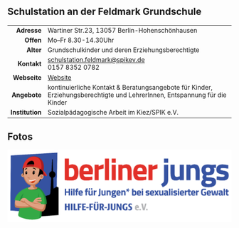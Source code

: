 ## Schulstation an der Feldmark Grundschule

|||
-:|:-
**Adresse** |     Wartiner Str.23, 13057 Berlin-Hohenschönhausen
**Offen** |       Mo–Fr 8.30-14.30Uhr
**Alter** |       Grundschulkinder und deren Erziehungsberechtigte
**Kontakt** |     [schulstation.feldmark@spikev.de](mailto:schulstation.feldmark@spikev.de)<br>0157 8352 0782
**Webseite** |    <a target="_blank" href="http://www.spikev.de/schulbezogene-angebote-fuer-schueler-eltern-lehrer-und-erzieher/schulhilfe/">Website</a>
**Angebote** |    kontinuierliche Kontakt & Beratungsangebote für Kinder, Erziehungsberechtigte und LehrerInnen, Entspannung für die Kinder 
**Institution** | Sozialpädagogische Arbeit im Kiez/SPIK e.V.

<div id="gmap"></div>
<script>window.onload = showMap('Leinestr. 49, 12049 Berlin')</script>

## Fotos

<img src="images/berliner_jungs.png" width="600" />
